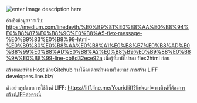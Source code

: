 ![enter image description here](https://iili.io/J6M41RV.jpg)

อ้างอิงข้อมูลจากเว็บ: https://medium.com/linedevth/%E0%B9%81%E0%B8%AA%E0%B8%94%E0%B8%87%E0%B8%9C%E0%B8%A5-flex-message-%E0%B9%83%E0%B8%99-html-%E0%B9%80%E0%B8%AA%E0%B8%A1%E0%B8%B7%E0%B8%AD%E0%B8%99%E0%B8%AD%E0%B8%A2%E0%B8%B9%E0%B9%88%E0%B8%9A%E0%B8%99-line-cb8d32ece92a
เพื่อรู้ที่มาที่ไปของ flex2html ก่อน

สร้างและสร้าง Host ด้วยGitehub 
วางโค๊ดแต่ละส่วนตามวิทยากร
การสร้าง LIFF developers.line.biz/

ตัวอย่างรูปแบบการใช้ลิงค์ LIFF: https://liff.line.me/Youridliff?linkurl=วางลิงค์ที่ต้องการสร้างLIFFต่อตรงนี้